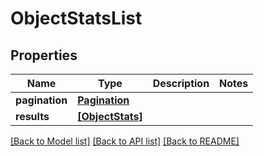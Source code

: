 # ObjectStatsList


## Properties
Name | Type | Description | Notes
------------ | ------------- | ------------- | -------------
**pagination** | [**Pagination**](Pagination.md) |  | 
**results** | [**[ObjectStats]**](ObjectStats.md) |  | 

[[Back to Model list]](../README.md#documentation-for-models) [[Back to API list]](../README.md#documentation-for-api-endpoints) [[Back to README]](../README.md)


